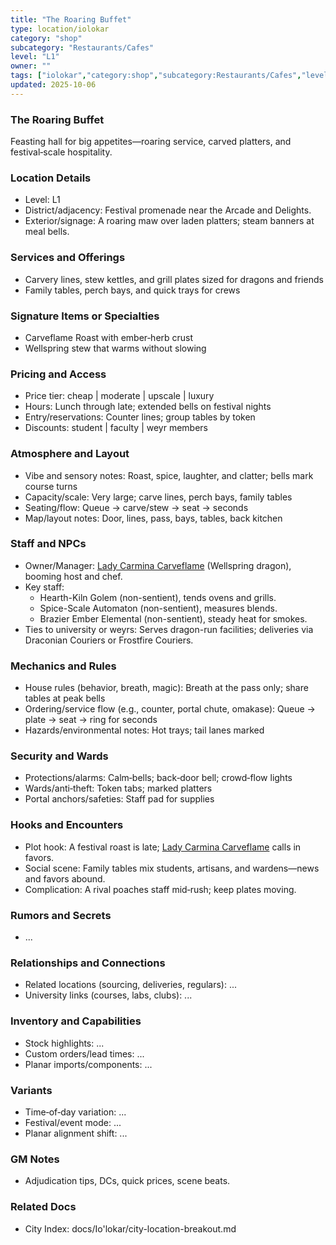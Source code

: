 ```yaml
---
title: "The Roaring Buffet"
type: location/iolokar
category: "shop"
subcategory: "Restaurants/Cafes"
level: "L1"
owner: ""
tags: ["iolokar","category:shop","subcategory:Restaurants/Cafes","level:L1"]
updated: 2025-10-06
---
```

### The Roaring Buffet

Feasting hall for big appetites—roaring service, carved platters, and festival‑scale hospitality.

### Location Details

- Level: L1
- District/adjacency: Festival promenade near the Arcade and Delights.
- Exterior/signage: A roaring maw over laden platters; steam banners at meal bells.

### Services and Offerings

- Carvery lines, stew kettles, and grill plates sized for dragons and friends
- Family tables, perch bays, and quick trays for crews

### Signature Items or Specialties

- Carveflame Roast with ember‑herb crust
- Wellspring stew that warms without slowing

### Pricing and Access

- Price tier: cheap | moderate | upscale | luxury
- Hours: Lunch through late; extended bells on festival nights
- Entry/reservations: Counter lines; group tables by token
- Discounts: student | faculty | weyr members

### Atmosphere and Layout

- Vibe and sensory notes: Roast, spice, laughter, and clatter; bells mark course turns
- Capacity/scale: Very large; carve lines, perch bays, family tables
- Seating/flow: Queue → carve/stew → seat → seconds
- Map/layout notes: Door, lines, pass, bays, tables, back kitchen

### Staff and NPCs

- Owner/Manager: [Lady Carmina Carveflame](../People/lady-carmina-carveflame.md) (Wellspring dragon), booming host and chef.
- Key staff:
  - Hearth-Kiln Golem (non-sentient), tends ovens and grills.
  - Spice-Scale Automaton (non-sentient), measures blends.
  - Brazier Ember Elemental (non-sentient), steady heat for smokes.
- Ties to university or weyrs: Serves dragon-run facilities; deliveries via Draconian Couriers or Frostfire Couriers.

### Mechanics and Rules

- House rules (behavior, breath, magic): Breath at the pass only; share tables at peak bells
- Ordering/service flow (e.g., counter, portal chute, omakase): Queue → plate → seat → ring for seconds
- Hazards/environmental notes: Hot trays; tail lanes marked

### Security and Wards

- Protections/alarms: Calm‑bells; back‑door bell; crowd‑flow lights
- Wards/anti‑theft: Token tabs; marked platters
- Portal anchors/safeties: Staff pad for supplies

### Hooks and Encounters

- Plot hook: A festival roast is late; [Lady Carmina Carveflame](../People/lady-carmina-carveflame.md) calls in favors.
- Social scene: Family tables mix students, artisans, and wardens—news and favors abound.
- Complication: A rival poaches staff mid‑rush; keep plates moving.

### Rumors and Secrets

- ...

### Relationships and Connections

- Related locations (sourcing, deliveries, regulars): ...
- University links (courses, labs, clubs): ...

### Inventory and Capabilities

- Stock highlights: ...
- Custom orders/lead times: ...
- Planar imports/components: ...

### Variants

- Time‑of‑day variation: ...
- Festival/event mode: ...
- Planar alignment shift: ...

### GM Notes

- Adjudication tips, DCs, quick prices, scene beats.

### Related Docs

- City Index: docs/Io'lokar/city-location-breakout.md
